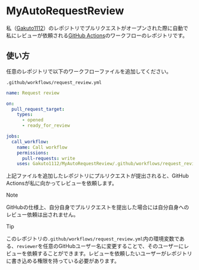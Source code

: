 # MyAutoRequestReview
私（[Gakuto1112](https://github.com/Gakuto1112)）のレポジトリでプルリクエストがオープンされた際に自動で私にレビューが依頼される[GitHub Actions](https://github.co.jp/features/actions)のワークフローのレポジトリです。

## 使い方
任意のレポジトリで以下のワークフローファイルを追加してください。

`.github/workflows/request_review.yml`

```yml
name: Request review

on:
  pull_request_target:
    types:
      - opened
      - ready_for_review

jobs:
  call_workflow:
    name: Call workflow
    permissions:
      pull-requests: write
    uses: Gakuto1112/MyAutoRequestReview/.github/workflows/request_review.yml@main
```

上記ファイルを追加したレポジトリにプルリクエストが提出されると、GitHub Actionsが私に向かってレビューを依頼します。

> [!NOTE]
> GitHubの仕様上、自分自身でプルリクエストを提出した場合には自分自身へのレビュー依頼は出されません。

> [!TIP]
> このレポジトリの`.github/workflows/request_review.yml`内の環境変数である、`reviewer`を任意のGitHubユーザー名に変更することで、そのユーザーにレビューを依頼することができます。レビューを依頼したいユーザーがレポジトリに書き込める権限を持っている必要があります。